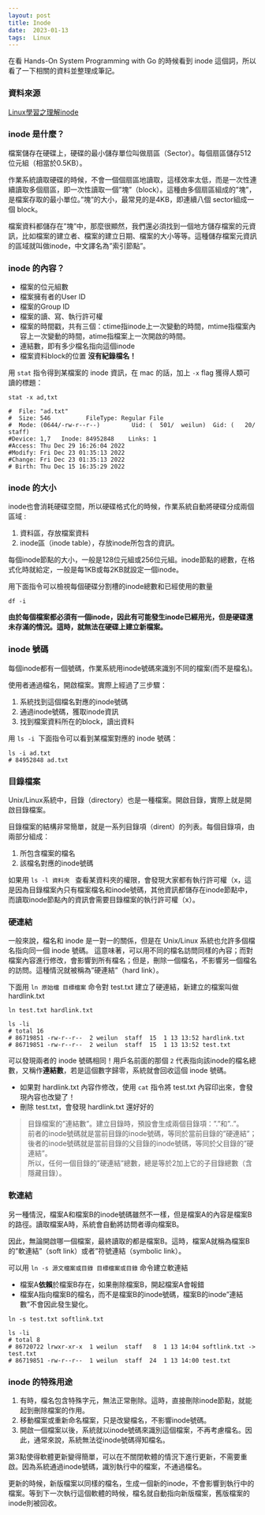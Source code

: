 ```yaml
---
layout: post
title: Inode
date:  2023-01-13
tags:  Linux 
---
```


在看 Hands-On System Programming with Go 的時候看到 inode 這個詞，所以看了一下相關的資料並整理成筆記。


### 資料來源
[Linux學習之理解inode](https://www.796t.com/content/1542281710.html)

### inode 是什麼？
檔案儲存在硬碟上，硬碟的最小儲存單位叫做扇區（Sector）。每個扇區儲存512位元組（相當於0.5KB）。


作業系統讀取硬碟的時候，不會一個個扇區地讀取，這樣效率太低，而是一次性連續讀取多個扇區，即一次性讀取一個”塊”（block）。這種由多個扇區組成的”塊”，是檔案存取的最小單位。”塊”的大小，最常見的是4KB，即連續八個 sector組成一個 block。


檔案資料都儲存在”塊”中，那麼很顯然，我們還必須找到一個地方儲存檔案的元資訊，比如檔案的建立者、檔案的建立日期、檔案的大小等等。這種儲存檔案元資訊的區域就叫做inode，中文譯名為”索引節點”。

### inode 的內容？
- 檔案的位元組數
- 檔案擁有者的User ID
- 檔案的Group ID
- 檔案的讀、寫、執行許可權
- 檔案的時間戳，共有三個：ctime指inode上一次變動的時間，mtime指檔案內容上一次變動的時間，atime指檔案上一次開啟的時間。
- 連結數，即有多少檔名指向這個inode
- 檔案資料block的位置
**沒有紀錄檔名！**

用 `stat` 指令得到某檔案的 inode 資訊，在 mac 的話，加上 `-x` flag 獲得人類可讀的標題：
``` shell
stat -x ad,txt

#  File: "ad.txt"
#  Size: 546          FileType: Regular File
#  Mode: (0644/-rw-r--r--)         Uid: (  501/  weilun)  Gid: (   20/   staff)
#Device: 1,7   Inode: 84952848    Links: 1
#Access: Thu Dec 29 16:26:04 2022
#Modify: Fri Dec 23 01:35:13 2022
#Change: Fri Dec 23 01:35:13 2022
# Birth: Thu Dec 15 16:35:29 2022
```
 
### inode 的大小
inode也會消耗硬碟空間，所以硬碟格式化的時候，作業系統自動將硬碟分成兩個區域 : 
1. 資料區，存放檔案資料
2. inode區（inode table），存放inode所包含的資訊。


每個inode節點的大小，一般是128位元組或256位元組。inode節點的總數，在格式化時就給定，一般是每1KB或每2KB就設定一個inode。


用下面指令可以檢視每個硬碟分割槽的inode總數和已經使用的數量
``` shell
df -i
```

**由於每個檔案都必須有一個inode，因此有可能發生inode已經用光，但是硬碟還未存滿的情況。這時，就無法在硬碟上建立新檔案。**

### inode 號碼
每個inode都有一個號碼，作業系統用inode號碼來識別不同的檔案(而不是檔名)。

使用者通過檔名，開啟檔案。實際上經過了三步驟：
1. 系統找到這個檔名對應的inode號碼
2. 通過inode號碼，獲取inode資訊
3. 找到檔案資料所在的block，讀出資料

用 `ls -i `下面指令可以看到某檔案對應的 inode 號碼：
``` shell
ls -i ad.txt 
# 84952848 ad.txt
```

### 目錄檔案
Unix/Linux系統中，目錄（directory）也是一種檔案。開啟目錄，實際上就是開啟目錄檔案。


目錄檔案的結構非常簡單，就是一系列目錄項（dirent）的列表。每個目錄項，由兩部分組成：
1. 所包含檔案的檔名
2. 該檔名對應的inode號碼

如果用 `ls -l 資料夾 ` 查看某資料夾的權限，會發現大家都有執行許可權（x，這是因為目錄檔案內只有檔案檔名和inode號碼，其他資訊都儲存在inode節點中，而讀取inode節點內的資訊會需要目錄檔案的執行許可權（x）。

### 硬連結
一般來說，檔名和 inode 是一對一的關係，但是在 Unix/Linux 系統也允許多個檔名指向同一個 inode 號碼。
這意味著，可以用不同的檔名訪問同樣的內容；而對檔案內容進行修改，會影響到所有檔名；但是，刪除一個檔名，不影響另一個檔名的訪問。這種情況就被稱為”硬連結”（hard link）。


下面用 `ln 原始檔 目標檔案` 命令對 test.txt 建立了硬連結，新建立的檔案叫做 hardlink.txt
``` shell
ln test.txt hardlink.txt     

ls -li    
# total 16
# 86719851 -rw-r--r--  2 weilun  staff  15  1 13 13:52 hardlink.txt
# 86719851 -rw-r--r--  2 weilun  staff  15  1 13 13:52 test.txt
```
可以發現兩者的 inode 號碼相同！用戶名前面的那個 `2` 代表指向該inode的檔名總數，又稱作**連結數**，若是這個數字歸零，系統就會回收這個 inode 號碼。
- 如果對 hardlink.txt  內容作修改，使用 `cat` 指令將 test.txt 內容印出來，會發現內容也改變了！
- 刪除 test.txt，會發現 hardlink.txt 還好好的

> 目錄檔案的”連結數”。建立目錄時，預設會生成兩個目錄項：”.”和”..”。<br/>
前者的inode號碼就是當前目錄的inode號碼，等同於當前目錄的”硬連結”；後者的inode號碼就是當前目錄的父目錄的inode號碼，等同於父目錄的”硬連結”。<br/>
所以，任何一個目錄的”硬連結”總數，總是等於2加上它的子目錄總數（含隱藏目錄）。

### 軟連結
另一種情況，檔案A和檔案B的inode號碼雖然不一樣，但是檔案A的內容是檔案B的路徑。讀取檔案A時，系統會自動將訪問者導向檔案B。


因此，無論開啟哪一個檔案，最終讀取的都是檔案B。這時，檔案A就稱為檔案B的”軟連結”（soft link）或者”符號連結（symbolic link）。


可以用 `ln -s 源文檔案或目錄 目標檔案或目錄` 命令建立軟連結

- 檔案A**依賴**於檔案B存在，如果刪除檔案B，開起檔案A會報錯
- 檔案A指向檔案B的檔名，而不是檔案B的inode號碼，檔案B的inode”連結數”不會因此發生變化。

``` shell
ln -s test.txt softlink.txt   

ls -li 
# total 8
# 86720722 lrwxr-xr-x  1 weilun  staff   8  1 13 14:04 softlink.txt -> test.txt
# 86719851 -rw-r--r--  1 weilun  staff  24  1 13 14:00 test.txt
```

### inode 的特殊用途
1. 有時，檔名包含特殊字元，無法正常刪除。這時，直接刪除inode節點，就能起到刪除檔案的作用。
2. 移動檔案或重新命名檔案，只是改變檔名，不影響inode號碼。
3. 開啟一個檔案以後，系統就以inode號碼來識別這個檔案，不再考慮檔名。因此，通常來說，系統無法從inode號碼得知檔名。


第3點使得軟體更新變得簡單，可以在不關閉軟體的情況下進行更新，不需要重啟。因為系統通過inode號碼，識別執行中的檔案，不通過檔名。


更新的時候，新版檔案以同樣的檔名，生成一個新的inode，不會影響到執行中的檔案。等到下一次執行這個軟體的時候，檔名就自動指向新版檔案，舊版檔案的inode則被回收。


